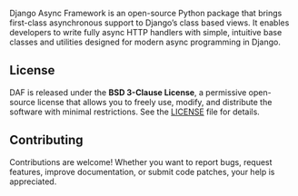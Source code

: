 Django Async Framework is an open-source Python package that brings first-class asynchronous support to Django’s class based views. It enables developers to write fully async HTTP handlers with simple, intuitive base classes and utilities designed for modern async programming in Django.

## License

DAF is released under the **BSD 3-Clause License**, a permissive open-source license that allows you to freely use, modify, and distribute the software with minimal restrictions. See the [LICENSE](https://opensource.org/licenses/BSD-3-Clause) file for details.

## Contributing

Contributions are welcome! Whether you want to report bugs, request features, improve documentation, or submit code patches, your help is appreciated.